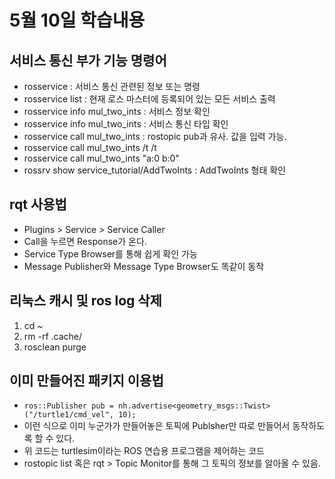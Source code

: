 # 5월 10일 학습내용
## 서비스 통신 부가 기능 명령어
- rosservice : 서비스 통신 관련된 정보 또는 명령
- rosservice list : 현재 로스 마스터에 등록되어 있는 모든 서비스 출력
- rosservice info mul_two_ints : 서비스 정보 확인
- rosservice info mul_two_ints : 서비스 통신 타입 확인
- rosservice call mul_two_ints : rostopic pub과 유사. 값을 입력 가능.
- rosservice call mul_two_ints /t /t
- rosservice call mul_two_ints "a:0 b:0"
- rossrv show service_tutorial/AddTwoInts : AddTwoInts 형태 확인

## rqt 사용법
- Plugins > Service > Service Caller
- Call을 누르면 Response가 온다.
- Service Type Browser를 통해 쉽게 확인 가능
- Message Publisher와 Message Type Browser도 똑같이 동작

## 리눅스 캐시 및 ros log 삭제
1. cd ~
2. rm -rf .cache/
3. rosclean purge

## 이미 만들어진 패키지 이용법
- ```ros::Publisher pub = nh.advertise<geometry_msgs::Twist>("/turtle1/cmd_vel", 10);```
- 이런 식으로 이미 누군가가 만들어놓은 토픽에 Publsher만 따로 만들어서 동작하도록 할 수 있다.
- 위 코드는 turtlesim이라는 ROS 연습용 프로그램을 제어하는 코드
- rostopic list 혹은 rqt > Topic Monitor를 통해 그 토픽의 정보를 알아올 수 있음.

